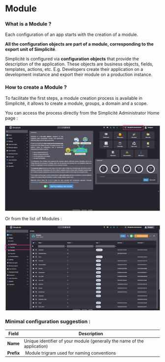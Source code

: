 Module
====================

### What is a Module ?

Each configuration of an app starts with the creation of a module.

**All the configuration objects are part of a module, corresponding to the export unit of Simplicité**.

Simplicité is configured via **configuration objects** that provide the description of the application. These objects are business objects, fields, templates, actions, etc. E.g. Developers create their application on a development instance and export their module on a production instance.

### How to create a Module ?

To facilitate the first steps, a module creation process is available in Simplicité, it allows to create a module, groups, a domain and a scope.

You can access the process directly from the Simplicité Administrator Home page :

![alt text](image.png)

Or from the list of Modules :

![alt text](image-1.png)

### Minimal configuration suggestion : 
| Field | Description |
| ----- | ----------- |
| **Name** | Unique identifier of your module (generally the name of the application) |
| **Prefix** | Module trigram used for naming conventions |